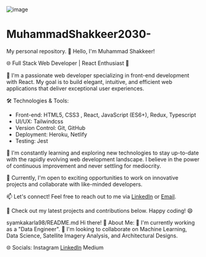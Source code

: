 ![image](https://github.com/MuhammadShakkeer2030/MuhammadShakkeer2030/assets/121001685/68b31e24-db64-42e5-9945-fbc3840e5eec)

# MuhammadShakkeer2030-
My personal repository.
👋 Hello, I'm Muhammad Shakkeer!

🌐 Full Stack Web Developer | React Enthusiast 🚀

🔭 I'm a passionate web developer specializing in front-end development with React. My goal is to build elegant, intuitive, and efficient web applications that deliver exceptional user experiences.

🛠️ Technologies & Tools:
- Front-end: HTML5, CSS3 , React, JavaScript (ES6+), Redux, Typescript
- UI/UX: Tailwindcss
- Version Control: Git, GitHub
- Deployment: Heroku, Netlify
- Testing: Jest

🌱 I'm constantly learning and exploring new technologies to stay up-to-date with the rapidly evolving web development landscape. I believe in the power of continuous improvement and never settling for mediocrity.

💼 Currently, I'm open to exciting opportunities to work on innovative projects and collaborate with like-minded developers.

📫 Let's connect! Feel free to reach out to me via [LinkedIn](https://www.linkedin.com/in/muhammadshakkeer/) or [Email](Muhammadshakkeer3@gmail.com).

🌟 Check out my latest projects and contributions below. Happy coding! 😄

syamkakarla98/README.md
Hi there! 
💫 About Me:
🔭 I'm currently working as a "Data Engineer".
🤝 I'm looking to collaborate on Machine Learning, Data Science, Satellite Imagery Analysis, and Architectural Designs.

🌐 Socials:
Instagram [LinkedIn](https://www.linkedin.com/in/muhammadshakkeer/) Medium



